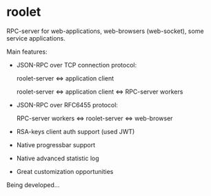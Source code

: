 # roolet

RPC-server for web-applications, web-browsers (web-socket), some service applications.

Main features:

- JSON-RPC over TCP connection protocol:

	roolet-server <=> application client

	roolet-server <=> application client <=> RPC-server workers

- JSON-RPC over RFC6455 protocol:

	RPC-server workers <=> roolet-server <=> web-browser

- RSA-keys client auth support (used JWT)

- Native progressbar support

- Native advanced statistic log

- Great customization opportunities


Being developed...
